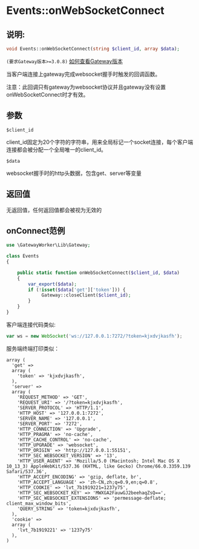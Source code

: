 # Events::onWebSocketConnect

## 说明:
```php
void Events::onWebSocketConnect(string $client_id, array $data);
```
 
 ``` (要求Gateway版本>=3.0.8) ``` [如何查看Gateway版本](get-gateway-version.md)
 
当客户端连接上gateway完成websocket握手时触发的回调函数。

注意：此回调只有gateway为websocket协议并且gateway没有设置onWebSocketConnect时才有效。

## 参数

 ``` $client_id ```

client_id固定为20个字符的字符串，用来全局标记一个socket连接，每个客户端连接都会被分配一个全局唯一的client_id。

 ``` $data ```

websocket握手时的http头数据，包含get、server等变量


## 返回值
无返回值，任何返回值都会被视为无效的


## onConnect范例
```php
use \GatewayWorker\Lib\Gateway;

class Events
{

    public static function onWebSocketConnect($client_id, $data)
    {
        var_export($data);
        if (!isset($data['get']['token'])) {
             Gateway::closeClient($client_id);
        }
    }
}
```

客户端连接代码类似:
```javascript
var ws = new WebSocket('ws://127.0.0.1:7272/?token=kjxdvjkasfh');
```

服务端终端打印类似：
```
array (
  'get' => 
  array (
    'token' => 'kjxdvjkasfh',
  ),
  'server' => 
  array (
    'REQUEST_METHOD' => 'GET',
    'REQUEST_URI' => '/?token=kjxdvjkasfh',
    'SERVER_PROTOCOL' => 'HTTP/1.1',
    'HTTP_HOST' => '127.0.0.1:7272',
    'SERVER_NAME' => '127.0.0.1',
    'SERVER_PORT' => '7272',
    'HTTP_CONNECTION' => 'Upgrade',
    'HTTP_PRAGMA' => 'no-cache',
    'HTTP_CACHE_CONTROL' => 'no-cache',
    'HTTP_UPGRADE' => 'websocket',
    'HTTP_ORIGIN' => 'http://127.0.0.1:55151',
    'HTTP_SEC_WEBSOCKET_VERSION' => '13',
    'HTTP_USER_AGENT' => 'Mozilla/5.0 (Macintosh; Intel Mac OS X 10_13_3) AppleWebKit/537.36 (KHTML, like Gecko) Chrome/66.0.3359.139 Safari/537.36',
    'HTTP_ACCEPT_ENCODING' => 'gzip, deflate, br',
    'HTTP_ACCEPT_LANGUAGE' => 'zh-CN,zh;q=0.9,en;q=0.8',
    'HTTP_COOKIE' => 'lvt_7b1919221=1237y75',
    'HTTP_SEC_WEBSOCKET_KEY' => 'MWXGA2FauwGJ2beehaqZsQ==',
    'HTTP_SEC_WEBSOCKET_EXTENSIONS' => 'permessage-deflate; client_max_window_bits',
    'QUERY_STRING' => 'token=kjxdvjkasfh',
  ),
  'cookie' => 
  array (
    'lvt_7b1919221' => '1237y75'
  ),
)
```
